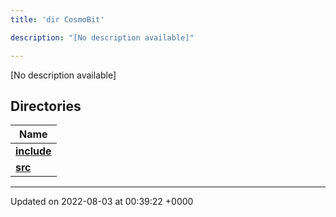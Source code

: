 ```yaml
---
title: 'dir CosmoBit'

description: "[No description available]"

---
```







[No description available]

## Directories

| Name           |
| -------------- |
| **[include](/documentation/code/main/files/dir_1ef626acfeeefe186ec3cc93aa0083c5/#dir-include)**  |
| **[src](/documentation/code/main/files/dir_c6c8e7eb6ca38d0550273d68b4b9515a/#dir-src)**  |






-------------------------------

Updated on 2022-08-03 at 00:39:22 +0000
